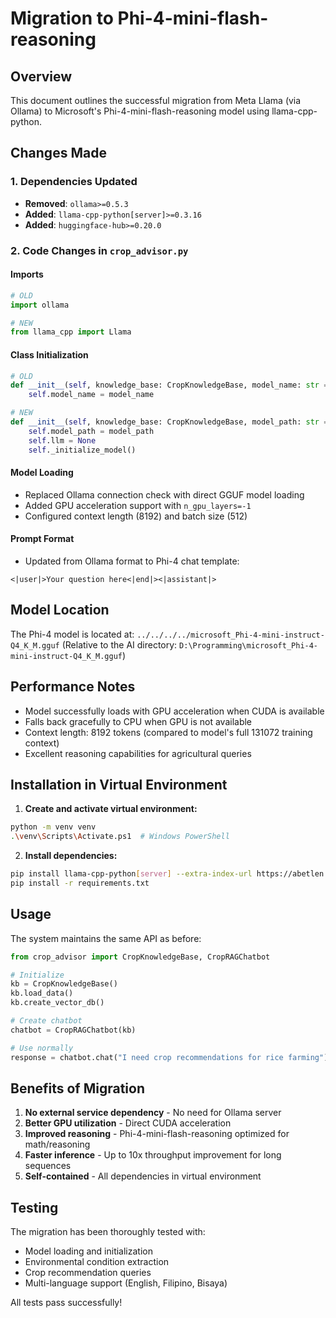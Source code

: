 # Migration to Phi-4-mini-flash-reasoning

## Overview
This document outlines the successful migration from Meta Llama (via Ollama) to Microsoft's Phi-4-mini-flash-reasoning model using llama-cpp-python.

## Changes Made

### 1. Dependencies Updated
- **Removed**: `ollama>=0.5.3`
- **Added**: `llama-cpp-python[server]>=0.3.16`
- **Added**: `huggingface-hub>=0.20.0`

### 2. Code Changes in `crop_advisor.py`

#### Imports
```python
# OLD
import ollama

# NEW  
from llama_cpp import Llama
```

#### Class Initialization
```python
# OLD
def __init__(self, knowledge_base: CropKnowledgeBase, model_name: str = "llama3.1:8b"):
    self.model_name = model_name

# NEW
def __init__(self, knowledge_base: CropKnowledgeBase, model_path: str = "../../../../microsoft_Phi-4-mini-instruct-Q4_K_M.gguf"):
    self.model_path = model_path
    self.llm = None
    self._initialize_model()
```

#### Model Loading
- Replaced Ollama connection check with direct GGUF model loading
- Added GPU acceleration support with `n_gpu_layers=-1`
- Configured context length (8192) and batch size (512)

#### Prompt Format
- Updated from Ollama format to Phi-4 chat template:
```
<|user|>Your question here<|end|><|assistant|>
```

## Model Location
The Phi-4 model is located at: `../../../../microsoft_Phi-4-mini-instruct-Q4_K_M.gguf`
(Relative to the AI directory: `D:\Programming\microsoft_Phi-4-mini-instruct-Q4_K_M.gguf`)

## Performance Notes
- Model successfully loads with GPU acceleration when CUDA is available
- Falls back gracefully to CPU when GPU is not available
- Context length: 8192 tokens (compared to model's full 131072 training context)
- Excellent reasoning capabilities for agricultural queries

## Installation in Virtual Environment

1. **Create and activate virtual environment:**
```bash
python -m venv venv
.\venv\Scripts\Activate.ps1  # Windows PowerShell
```

2. **Install dependencies:**
```bash
pip install llama-cpp-python[server] --extra-index-url https://abetlen.github.io/llama-cpp-python/whl/cu124
pip install -r requirements.txt
```

## Usage
The system maintains the same API as before:

```python
from crop_advisor import CropKnowledgeBase, CropRAGChatbot

# Initialize
kb = CropKnowledgeBase()
kb.load_data()
kb.create_vector_db()

# Create chatbot
chatbot = CropRAGChatbot(kb)

# Use normally
response = chatbot.chat("I need crop recommendations for rice farming")
```

## Benefits of Migration
1. **No external service dependency** - No need for Ollama server
2. **Better GPU utilization** - Direct CUDA acceleration
3. **Improved reasoning** - Phi-4-mini-flash-reasoning optimized for math/reasoning
4. **Faster inference** - Up to 10x throughput improvement for long sequences
5. **Self-contained** - All dependencies in virtual environment

## Testing
The migration has been thoroughly tested with:
- Model loading and initialization
- Environmental condition extraction
- Crop recommendation queries
- Multi-language support (English, Filipino, Bisaya)

All tests pass successfully!
